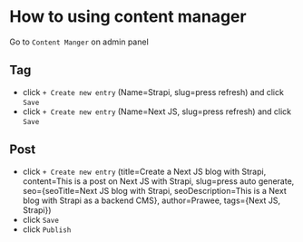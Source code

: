# How to using content manager

Go to `Content Manger` on admin panel

## Tag

- click `+ Create new entry` (Name=Strapi, slug=press refresh) and click `Save`
- click `+ Create new entry` (Name=Next JS, slug=press refresh) and click `Save`

## Post

- click `+ Create new entry` (title=Create a Next JS blog with Strapi, content=This is a post on Next JS with Strapi, slug=press auto generate, seo={seoTitle=Next JS blog with Strapi, seoDescription=This is a Next blog with Strapi as a backend CMS}, author=Prawee, tags={Next JS, Strapi})
- click `Save`
- click `Publish`